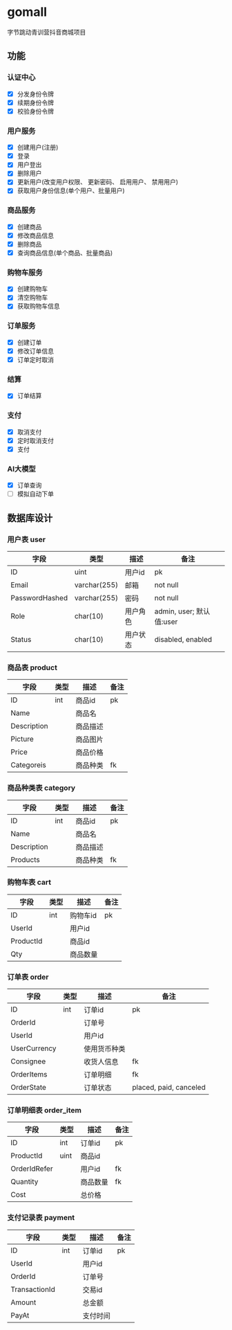 # gomall
字节跳动青训营抖音商城项目

## 功能
### 认证中心
- [x] 分发身份令牌
- [x] 续期身份令牌
- [x] 校验身份令牌

### 用户服务
- [x] 创建用户(注册)
- [x] 登录
- [x] 用户登出
- [x] 删除用户
- [x] 更新用户(改变用户权限、 更新密码、 启用用户、 禁用用户)
- [x] 获取用户身份信息(单个用户、批量用户)

### 商品服务
- [x] 创建商品
- [x] 修改商品信息
- [x] 删除商品
- [x] 查询商品信息(单个商品、批量商品)

### 购物车服务
- [x] 创建购物车
- [x] 清空购物车
- [x] 获取购物车信息

### 订单服务
- [x] 创建订单
- [x] 修改订单信息
- [x] 订单定时取消

### 结算
- [x] 订单结算

### 支付
- [x] 取消支付
- [x] 定时取消支付
- [x] 支付

### AI大模型
- [x] 订单查询
- [ ] 模拟自动下单

## 数据库设计
### 用户表 user
| 字段 | 类型 | 描述 | 备注 |
| --  | -- | -- | --|
| ID | uint | 用户id | pk |
| Email | varchar(255) | 邮箱 | not null |
| PasswordHashed | varchar(255) | 密码 | not null |
| Role | char(10) | 用户角色 | admin, user; 默认值:user|
| Status | char(10) | 用户状态 | disabled, enabled|


### 商品表 product
| 字段 | 类型 | 描述 | 备注 |
| --  | -- | -- | --|
| ID | int | 商品id | pk |
| Name |    | 商品名 | |
| Description| | 商品描述 ||
| Picture | | 商品图片| |
| Price |  | 商品价格 ||
| Categoreis | | 商品种类| fk |

### 商品种类表 category
| 字段 | 类型 | 描述 | 备注 |
| --  | -- | -- | --|
| ID | int | 商品id | pk |
| Name |    | 商品名 | |
| Description| | 商品描述 ||
| Products | | 商品种类|fk|

### 购物车表 cart
| 字段 | 类型 | 描述 | 备注 |
| --  | -- | -- | --|
| ID | int | 购物车id | pk |
| UserId |    | 用户id | |
| ProductId| | 商品id ||
| Qty | | 商品数量||

### 订单表 order
| 字段 | 类型 | 描述 | 备注 |
| --  | -- | -- | --|
| ID | int | 订单id | pk |
| OrderId |    | 订单号 | |
| UserId| | 用户id ||
| UserCurrency | | 使用货币种类||
| Consignee | | 收货人信息| fk |
| OrderItems | |订单明细| fk|
| OrderState | | 订单状态 | placed, paid, canceled |

### 订单明细表 order_item
| 字段 | 类型 | 描述 | 备注 |
| --  | -- | -- | --|
| ID | int | 订单id | pk |
| ProductId | uint | 商品id | |
| OrderIdRefer| | 用户id |fk|
| Quantity | |商品数量| fk|
| Cost | | 总价格 | |

### 支付记录表 payment
| 字段 | 类型 | 描述 | 备注 |
| --  | -- | -- | --|
| ID | int | 订单id | pk |
| UserId| | 用户id ||
| OrderId |    | 订单号 | |
| TransactionId | | 交易id||
| Amount | |总金额|  |
| PayAt | | 支付时间 | |